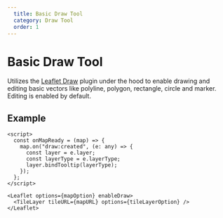 ```yaml
---
  title: Basic Draw Tool
  category: Draw Tool
  order: 1
---
```


<script>
  import BasicDraw from '/src/common/sample/drawtools/BasicDraw.svelte';
</script>

# Basic Draw Tool

Utilizes the [Leaflet Draw](https://github.com/Leaflet/Leaflet.draw) plugin under the hood to enable drawing and editing basic vectors like polyline, polygon, rectangle, circle and marker. Editing is enabled by default.
<br>

## Example

<div class="example">

  <BasicDraw />

```svelte
<script>
  const onMapReady = (map) => {
    map.on("draw:created", (e: any) => {
      const layer = e.layer;
      const layerType = e.layerType;
      layer.bindTooltip(layerType);
    });
  };
</script>

<Leaflet options={mapOption} enableDraw>
  <TileLayer tileURL={mapURL} options={tileLayerOption} />
</Leaflet>
```

</div>

